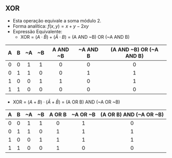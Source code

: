 ## XOR 

* Esta operação equivale a soma módulo 2.
* Forma analítica:  $f(x,y)=x+y-2xy$
* Expressão Equivalente:
  - XOR =  $(A\cdot\bar{B})+(\bar{A} \cdot B)$ = (A AND ~B) OR (~A AND B)
   
| A | B | ~A | ~B | A AND ~B | ~A AND B | (A AND ~B) OR (~A AND B) |
|:-:|:-:|:--:|:--:|:--------:|:--------:|:------------------------:|
| 0 | 0 |  1 |  1 |     0    |     0    |             0            |
| 0 | 1 |  1 |  0 |     0    |     1    |             1            |
| 1 | 0 |  0 |  1 |     1    |     0    |             1            |
| 1 | 1 |  0 |  0 |     0    |     0    |             0            |

  - XOR =  $(A+B)\cdot(\bar{A}+\bar{B})$ = (A OR B) AND (~A OR ~B)

| A | B | ~A | ~B | A OR B | ~A OR ~B | (A OR B) AND (~A OR ~B) |
|:-:|:-:|:--:|:--:|:------:|:--------:|:-----------------------:|
| 0 | 0 |  1 |  1 |    0   |     1    |            0            |
| 0 | 1 |  1 |  0 |    1   |     1    |            1            |
| 1 | 0 |  0 |  1 |    1   |     1    |            1            |
| 1 | 1 |  0 |  0 |    1   |     0    |            0            |
